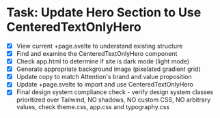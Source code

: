 # Task: Update Hero Section to Use CenteredTextOnlyHero

- [x] View current +page.svelte to understand existing structure
- [x] Find and examine the CenteredTextOnlyHero component
- [x] Check app.html to determine if site is dark mode (light mode)
- [x] Generate appropriate background image (pixelated gradient grid)
- [x] Update copy to match Attention's brand and value proposition
- [x] Update +page.svelte to import and use CenteredTextOnlyHero
- [x] Final design system compliance check - verify design system classes prioritized over Tailwind, NO shadows, NO custom CSS, NO arbitrary values, check theme.css, app.css and typography.css